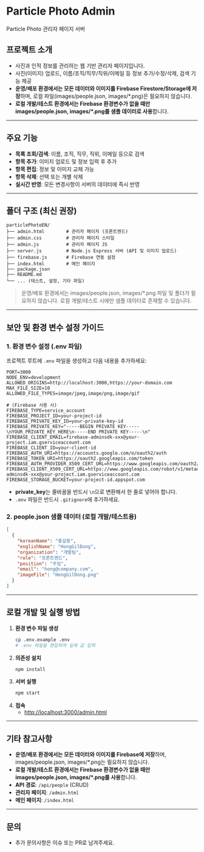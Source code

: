 # Particle Photo Admin

Particle Photo 관리자 페이지 서버

## 프로젝트 소개
- 사진과 인적 정보를 관리하는 웹 기반 관리자 페이지입니다.
- 사진(이미지) 업로드, 이름/조직/직무/직위/이메일 등 정보 추가/수정/삭제, 검색 기능 제공
- **운영/배포 환경에서는 모든 데이터와 이미지를 Firebase Firestore/Storage에 저장**하며, 로컬 파일(images/people.json, images/*.png)은 필요하지 않습니다.
- **로컬 개발/테스트 환경에서는 Firebase 환경변수가 없을 때만 images/people.json, images/*.png를 샘플 데이터로 사용**합니다.

---

## 주요 기능
- **목록 조회/검색**: 이름, 조직, 직무, 직위, 이메일 등으로 검색
- **항목 추가**: 이미지 업로드 및 정보 입력 후 추가
- **항목 편집**: 정보 및 이미지 교체 가능
- **항목 삭제**: 선택 또는 개별 삭제
- **실시간 반영**: 모든 변경사항이 서버의 데이터에 즉시 반영

---

## 폴더 구조 (최신 권장)
```
particlePhotoEN/
├── admin.html        # 관리자 페이지 (프론트엔드)
├── admin.css         # 관리자 페이지 스타일
├── admin.js          # 관리자 페이지 JS
├── server.js         # Node.js Express 서버 (API 및 이미지 업로드)
├── firebase.js       # Firebase 연동 설정
├── index.html        # 메인 페이지
├── package.json
├── README.md
└── ... (테스트, 설정, 기타 파일)
```
> 운영/배포 환경에서는 images/people.json, images/*.png 파일 및 폴더가 필요하지 않습니다.
> 로컬 개발/테스트 시에만 샘플 데이터로 존재할 수 있습니다.

---

## 보안 및 환경 변수 설정 가이드

### 1. 환경 변수 설정 (.env 파일)

프로젝트 루트에 `.env` 파일을 생성하고 다음 내용을 추가하세요:

```env
PORT=3000
NODE_ENV=development
ALLOWED_ORIGINS=http://localhost:3000,https://your-domain.com
MAX_FILE_SIZE=10
ALLOWED_FILE_TYPES=image/jpeg,image/png,image/gif

# (Firebase 사용 시)
FIREBASE_TYPE=service_account
FIREBASE_PROJECT_ID=your-project-id
FIREBASE_PRIVATE_KEY_ID=your-private-key-id
FIREBASE_PRIVATE_KEY="-----BEGIN PRIVATE KEY-----\nYOUR_PRIVATE_KEY_HERE\n-----END PRIVATE KEY-----\n"
FIREBASE_CLIENT_EMAIL=firebase-adminsdk-xxx@your-project.iam.gserviceaccount.com
FIREBASE_CLIENT_ID=your-client-id
FIREBASE_AUTH_URI=https://accounts.google.com/o/oauth2/auth
FIREBASE_TOKEN_URI=https://oauth2.googleapis.com/token
FIREBASE_AUTH_PROVIDER_X509_CERT_URL=https://www.googleapis.com/oauth2/v1/certs
FIREBASE_CLIENT_X509_CERT_URL=https://www.googleapis.com/robot/v1/metadata/x509/firebase-adminsdk-xxx@your-project.iam.gserviceaccount.com
FIREBASE_STORAGE_BUCKET=your-project-id.appspot.com
```

- **private_key**는 줄바꿈을 반드시 `\n`으로 변환해서 한 줄로 넣어야 합니다.
- `.env` 파일은 반드시 `.gitignore`에 추가하세요.

### 2. people.json 샘플 데이터 (로컬 개발/테스트용)
```json
[
  {
    "koreanName": "홍길동",
    "englishName": "HongGilDong",
    "organization": "개발팀",
    "role": "프론트엔드",
    "position": "주임",
    "email": "hong@company.com",
    "imageFile": "HongGilDong.png"
  }
]
```

---

## 로컬 개발 및 실행 방법

1. **환경 변수 파일 생성**
   ```bash
   cp .env.example .env
   # .env 파일을 편집하여 실제 값 입력
   ```
2. **의존성 설치**
   ```bash
   npm install
   ```
3. **서버 실행**
   ```bash
   npm start
   ```
4. **접속**
   - [http://localhost:3000/admin.html](http://localhost:3000/admin.html)

---

## 기타 참고사항
- **운영/배포 환경에서는 모든 데이터와 이미지를 Firebase에 저장**하며, images/people.json, images/*.png는 필요하지 않습니다.
- **로컬 개발/테스트 환경에서는 Firebase 환경변수가 없을 때만 images/people.json, images/*.png를 사용**합니다.
- **API 경로**: `/api/people` (CRUD)
- **관리자 페이지**: `/admin.html`
- **메인 페이지**: `/index.html`

---

## 문의
- 추가 문의사항은 이슈 또는 PR로 남겨주세요. 